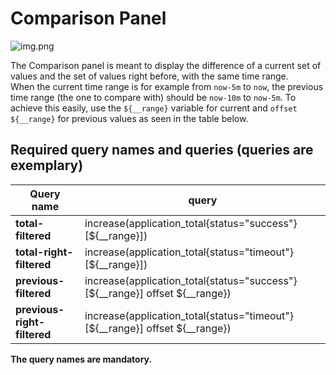 # Comparison Panel

![img.png](https://github.com/IntegrationMatters/integrationmatters-comparison-panel/blob/master/comparison-template.png?raw=true)

The Comparison panel is meant to display the difference of a current set of values and 
the set of values right before, with the same time range. \
When the current time range is for example from `now-5m` to `now`, the previous time range 
(the one to compare with) should be `now-10m` to `now-5m`. To achieve this easily, use
the `${__range}` variable for current and `offset ${__range}` for previous values as seen 
in the table below.

## Required query names and queries (queries are exemplary)

Query name | query
--- | ---
**total-filtered** | increase(application_total{status="success"}[${__range}])
**total-right-filtered** | increase(application_total{status="timeout"}[${__range}])
**previous-filtered** | increase(application_total{status="success"}[${__range}] offset ${__range})
**previous-right-filtered** | increase(application_total{status="timeout"}[${__range}] offset ${__range})

**The query names are mandatory.**


